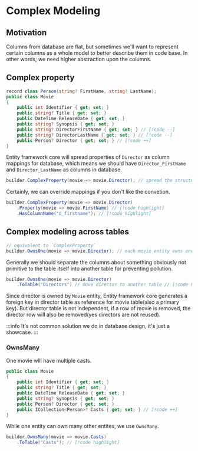 # Complex Modeling

## Motivation

Columns from database are flat, but sometimes we'll want to represent certain columns as a whole model to better describe them in code base.
In other words, we need higher abstraction upon the columns.

## Complex property

```cs
record class Person(string? FirstName, string? LastName);
public class Movie
{
    public int Identifier { get; set; }
    public string? Title { get; set; }
    public DateTime ReleaseDate { get; set; }
    public string? Synopsis { get; set; }
    public string? DirectorFirstName { get; set; } // [!code --]
    public string? DirectorLastName { get; set; } // [!code --]
    public Person? Director { get; set; } // [!code ++]
}
```

Entity framework core will spread properties of `Director` as column mappings for database,
which means we should have `Director_FirstName` and `Director_LastName` as columns in database.

```cs
builder.ComplexProperty(movie => movie.Director); // spread the structured property
```

Certainly, we can override mappings if you don't like the convetion.

```cs
builder.ComplexProperty(movie => movie.Director)
    .Property(movie => movie.FirstName) // [!code highlight]
    .HasColumnName("d_firstname"); // [!code highlight]
```

## Complex modeling across tables


```cs
// equivalent to `ComplexProperty`
builder.OwnsOne(movie => movie.Director); // each movie entity owns one director
```

Generally we should separate the columns about something obviously not primitive to the table itself into another table for preventing pollution.

```cs
builder.OwnsOne(movie => movie.Director)
    .ToTable("Directors") // move director to another table // [!code highlight]
```

Since director is owned by `Movie` entity, Entity framework core generates a foreign key in director table as reference for movie table(also a primary key).
But director table is not independent, if a row of movie is removed, the director row will also be removed(yes directors are not reused).

:::info
It's not common solution we do in database design, it's just a showcase.
:::

### OwnsMany

One movie will have multiple casts.

```cs
public class Movie
{
    public int Identifier { get; set; }
    public string? Title { get; set; }
    public DateTime ReleaseDate { get; set; }
    public string? Synopsis { get; set; }
    public Person? Director { get; set; }
    public ICollection<Person>? Casts { get; set; } // [!code ++]
}
```

While one entity can own many other entites, we use `OwnsMany`.

```cs
builder.OwnsMany(movie => movie.Casts)
    .ToTable("Casts"); // [!code highlight]
```

